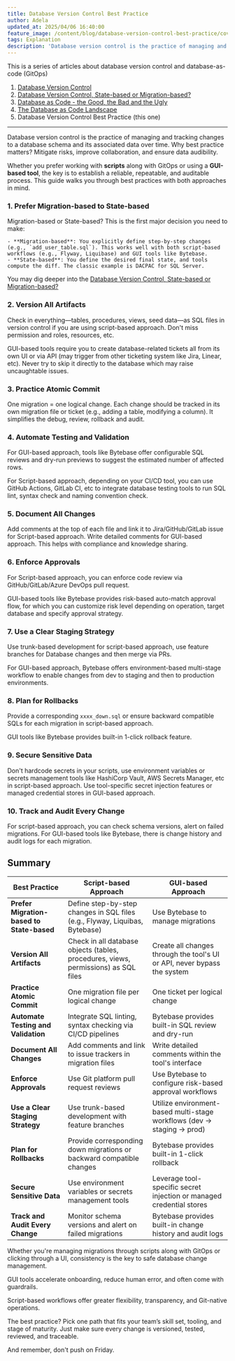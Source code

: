 ```yaml
---
title: Database Version Control Best Practice
author: Adela
updated_at: 2025/04/06 16:40:00
feature_image: /content/blog/database-version-control-best-practice/cover.webp
tags: Explanation
description: 'Database version control is the practice of managing and tracking changes to a database schema and its associated data over time. Why best practice matters? Mitigate risks, improve collaboration, and ensure data audibility.'
---
```


This is a series of articles about database version control and database-as-code (GitOps)

1. [Database Version Control](/blog/database-version-control)
1. [Database Version Control, State-based or Migration-based?](/blog/database-version-control-state-based-vs-migration-based)
1. [Database as Code - the Good, the Bad and the Ugly](/blog/database-as-code)
1. [The Database as Code Landscape](/blog/database-as-code-landscape)
1. Database Version Control Best Practice (this one)

---

Database version control is the practice of managing and tracking changes to a database schema and its associated data over time. Why best practice matters? Mitigate risks, improve collaboration, and ensure data audibility.

Whether you prefer working with **scripts** along with GitOps or using a **GUI-based tool**, the key is to establish a reliable, repeatable, and auditable process. This guide walks you through best practices with both approaches in mind.

### 1. Prefer Migration-based to State-based

Migration-based or State-based? This is the first major decision you need to make:

    - **Migration-based**: You explicitly define step-by-step changes (e.g., `add_user_table.sql`). This works well with both script-based workflows (e.g., Flyway, Liquibase) and GUI tools like Bytebase.
    - **State-based**: You define the desired final state, and tools compute the diff. The classic example is DACPAC for SQL Server.

You may dig deeper into the [Database Version Control, State-based or Migration-based?](/blog/database-version-control-state-based-vs-migration-based)

### 2. Version All Artifacts

Check in everything—tables, procedures, views, seed data—as SQL files in version control if you are using script-based approach. Don't miss permission and roles, resources, etc.

GUI-based tools require you to create database-related tickets all from its own UI or via API (may trigger from other ticketing system like Jira, Linear, etc). Never try to skip it directly to the database which may raise uncaughtable issues.

### 3. Practice Atomic Commit

One migration = one logical change. Each change should be tracked in its own migration file or ticket (e.g., adding a table, modifying a column). It simplifies the debug, review, rollback and audit.

### 4. Automate Testing and Validation

For GUI-based approach, tools like Bytebase offer configurable SQL reviews and dry-run previews to suggest the estimated number of affected rows.

For Script-based approach, depending on your CI/CD tool, you can use GitHub Actions, GitLab CI, etc to integrate database testing tools to run SQL lint, syntax check and naming convention check.

### 5. Document All Changes

Add comments at the top of each file and link it to Jira/GitHub/GitLab issue for Script-based approach. Write detailed comments for GUI-based approach. This helps with compliance and knowledge sharing.

### 6. Enforce Approvals

For Script-based approach, you can enforce code review via GitHub/GitLab/Azure DevOps pull request.

GUI-based tools like Bytebase provides risk-based auto-match approval flow, for which you can customize risk level depending on operation, target database and specify approval strategy.

### 7. Use a Clear Staging Strategy

Use trunk-based development for script-based approach, use feature branches for Database changes and then merge via PRs.

For GUI-based approach, Bytebase offers environment-based multi-stage workflow to enable changes from dev to staging and then to production environments.

### 8. Plan for Rollbacks

Provide a corresponding `xxxx_down.sql` or ensure backward compatible SQLs for each migration in script-based approach.

GUI tools like Bytebase provides built-in 1-click rollback feature.

### 9. Secure Sensitive Data

Don't hardcode secrets in your scripts, use environment variables or secrets management tools like HashiCorp Vault, AWS Secrets Manager, etc in script-based approach. Use tool-specific secret injection features or managed credential stores in GUI-based approach.

### 10. Track and Audit Every Change

For script-based approach, you can check schema versions, alert on failed migrations. For GUI-based tools like Bytebase, there is change history and audit logs for each migration.

## Summary

| Best Practice                             | Script-based Approach                                                               | GUI-based Approach                                                       |
| ----------------------------------------- | ----------------------------------------------------------------------------------- | ------------------------------------------------------------------------ |
| **Prefer Migration-based to State-based** | Define step-by-step changes in SQL files (e.g., Flyway, Liquibas, Bytebase)         | Use Bytebase to manage migrations                                        |
| **Version All Artifacts**                 | Check in all database objects (tables, procedures, views, permissions) as SQL files | Create all changes through the tool's UI or API, never bypass the system |
| **Practice Atomic Commit**                | One migration file per logical change                                               | One ticket per logical change                                            |
| **Automate Testing and Validation**       | Integrate SQL linting, syntax checking via CI/CD pipelines                          | Bytebase provides built-in SQL review and dry-run                        |
| **Document All Changes**                  | Add comments and link to issue trackers in migration files                          | Write detailed comments within the tool's interface                      |
| **Enforce Approvals**                     | Use Git platform pull request reviews                                               | Use Bytebase to configure risk-based approval workflows                  |
| **Use a Clear Staging Strategy**          | Use trunk-based development with feature branches                                   | Utilize environment-based multi-stage workflows (dev → staging → prod)   |
| **Plan for Rollbacks**                    | Provide corresponding down migrations or backward compatible changes                | Bytebase provides built-in 1-click rollback                              |
| **Secure Sensitive Data**                 | Use environment variables or secrets management tools                               | Leverage tool-specific secret injection or managed credential stores     |
| **Track and Audit Every Change**          | Monitor schema versions and alert on failed migrations                              | Bytebase provides built-in change history and audit logs                 |

Whether you're managing migrations through scripts along with GitOps or clicking through a UI, consistency is the key to safe database change management.

GUI tools accelerate onboarding, reduce human error, and often come with guardrails.

Script-based workflows offer greater flexibility, transparency, and Git-native operations.

The best practice? Pick one path that fits your team’s skill set, tooling, and stage of maturity. Just make sure every change is versioned, tested, reviewed, and traceable.

And remember, don't push on Friday.
